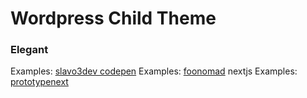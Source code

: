 # Wordpress Child Theme

### Elegant

Examples: [slavo3dev codepen](https://codepen.io/slavo3dev)
Examples: [foonomad](https://foonomad.com) nextjs
Examples: [prototypenext](https://prototypenext.com)

